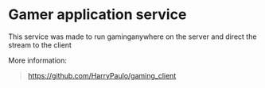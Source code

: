 # Gamer application service

This service was made to run gaminganywhere on the server and direct the stream to the client

More information:
> https://github.com/HarryPaulo/gaming_client